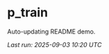 # p_train

Auto-updating README demo.

<!--START_SECTION:status-->
_Last run: 2025-09-03 10:20 UTC_
<!--END_SECTION:status-->






































































































































































































































































































































